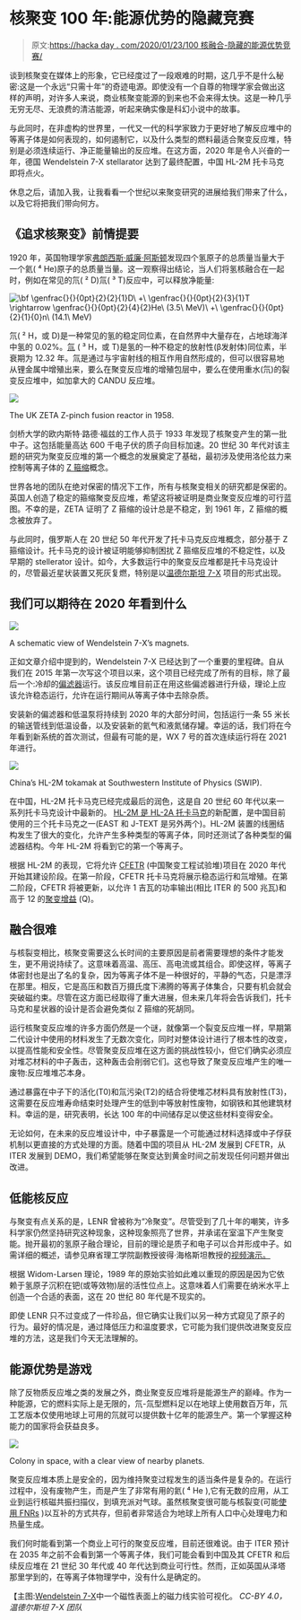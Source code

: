 # 核聚变 100 年:能源优势的隐藏竞赛

> 原文:[https://hacka day . com/2020/01/23/100 核融合-隐藏的能源优势竞赛/](https://hackaday.com/2020/01/23/nuclear-fusion-at-100-the-hidden-race-for-energy-supremacy/)

谈到核聚变在媒体上的形象，它已经度过了一段艰难的时期，这几乎不是什么秘密:这是一个永远“只需十年”的奇迹电源。即使没有一个自尊的物理学家会做出这样的声明，对许多人来说，商业核聚变能源的到来也不会来得太快。这是一种几乎无穷无尽、无浪费的清洁能源，听起来确实像是科幻小说中的故事。

与此同时，在非虚构的世界里，一代又一代的科学家致力于更好地了解反应堆中的等离子体是如何表现的，如何遏制它，以及什么类型的燃料最适合聚变反应堆，特别是必须连续运行、净正能量输出的反应堆。在这方面，2020 年是令人兴奋的一年，德国 Wendelstein 7-X stellarator 达到了最终配置，中国 HL-2M 托卡马克即将点火。

休息之后，请加入我，让我看看一个世纪以来聚变研究的进展给我们带来了什么，以及它将把我们带向何方。

## 《追求核聚变》前情提要

1920 年，英国物理学家[弗朗西斯·威廉·阿斯顿](https://en.wikipedia.org/wiki/Francis_William_Aston)发现四个氢原子的总质量当量大于一个氦( ⁴ He)原子的总质量当量。这一观察得出结论，当人们将氢核融合在一起时，例如在常见的氘( ² D)氚( ³ T)反应中，可以释放净能量:

![\bf \genfrac{}{}{0pt}{2}{2}{1}D\ +\ \genfrac{}{}{0pt}{2}{3}{1}T \rightarrow \genfrac{}{}{0pt}{2}{4}{2}He\ (3.5\ MeV)\ +\ \genfrac{}{}{0pt}{2}{1}{0}n\ (14.1\ MeV)](../Images/23572fc08780a13a4936a7ffc43eb451.png)

氘( ² H，或 D)是一种常见的氢的稳定同位素，在自然界中大量存在，占地球海洋中氢的 0.02%。[氚](https://en.wikipedia.org/wiki/Tritium) ( ³ H，或 T)是氢的一种不稳定的放射性(β发射体)同位素，半衰期为 12.32 年。氚是通过与宇宙射线的相互作用自然形成的，但可以很容易地从锂金属中增殖出来，要么在聚变反应堆的增殖包层中，要么在使用重水(氘)的裂变反应堆中，如加拿大的 CANDU 反应堆。

[![](../Images/b569ad7d4236a5b6d68d74c645bbfb7b.png)](https://hackaday.com/wp-content/uploads/2020/01/UK-zeta-z-reactor-1958.jpg)

The UK ZETA Z-pinch fusion reactor in 1958.

剑桥大学的欧内斯特·路德·福兹的工作人员于 1933 年发现了核聚变产生的第一批中子。这包括能量高达 600 千电子伏的质子向目标加速。20 世纪 30 年代对该主题的研究为聚变反应堆的第一个概念的发展奠定了基础，最初涉及使用洛伦兹力来控制等离子体的 [Z 箍缩](https://en.wikipedia.org/wiki/Z-pinch)概念。

世界各地的团队在绝对保密的情况下工作，所有与核聚变相关的研究都是保密的。英国人创造了稳定的箍缩聚变反应堆，希望这将被证明是商业聚变反应堆的可行蓝图。不幸的是，ZETA 证明了 Z 箍缩的设计总是不稳定，到 1961 年，Z 箍缩的概念被放弃了。

与此同时，俄罗斯人在 20 世纪 50 年代开发了托卡马克反应堆概念，部分基于 Z 箍缩设计。托卡马克的设计被证明能够抑制困扰 Z 箍缩反应堆的不稳定性，以及早期的 stellerator 设计。如今，大多数运行中的聚变反应堆都是托卡马克设计的，尽管最近星状装置又死灰复燃，特别是以[温德尔斯坦 7-X](https://en.wikipedia.org/wiki/Wendelstein_7-X) 项目的形式出现。

## 我们可以期待在 2020 年看到什么

[![](../Images/ded04554d6a8f574f83329bb0add46fc.png)](https://hackaday.com/wp-content/uploads/2020/01/01zjn6bb.bmp)

A schematic view of Wendelstein 7-X’s magnets.

正如文章介绍中提到的，Wendelstein 7-X 已经达到了一个重要的里程碑。自从我们在 2015 年第一次写这个项目以来，这个项目已经完成了所有的目标，除了最后一个:冷却的[偏滤器](https://en.wikipedia.org/wiki/Divertor)运行。该反应堆目前正在用这些偏滤器进行升级，理论上应该允许稳态运行，允许在运行期间从等离子体中去除杂质。

安装新的偏滤器和低温泵将持续到 2020 年的大部分时间，包括运行一条 55 米长的输送管线到低温设备，以及安装新的氦气和液氮储存罐。幸运的话，我们将在今年看到新系统的首次测试，但最有可能的是，WX 7 号的首次连续运行将在 2021 年进行。

[![](../Images/505143337fb93bc6a55ebd9576397938.png)](https://hackaday.com/wp-content/uploads/2020/01/71mdev81.bmp)

China’s HL-2M tokamak at Southwestern Institute of Physics (SWIP).

在中国，HL-2M 托卡马克已经完成最后的润色，这是自 20 世纪 60 年代以来一系列托卡马克设计中最新的。 [HL-2M 是 HL-2A 托卡马克](https://iopscience.iop.org/article/10.1088/1741-4326/ab4c65/pdf)的新配置，是中国目前使用的三个托卡马克之一(EAST 和 J-TEXT 是另外两个)。HL-2M 装置的线圈结构发生了很大的变化，允许产生多种类型的等离子体，同时还测试了各种类型的偏滤器结构。今年 HL-2M 将看到它的第一个等离子。

根据 HL-2M 的表现，它将允许 [CFETR](https://en.wikipedia.org/wiki/China_Fusion_Engineering_Test_Reactor) (中国聚变工程试验堆)项目在 2020 年代开始其建设阶段。在第一阶段，CFETR 托卡马克将展示稳态运行和氚增殖。在第二阶段，CFETR 将被更新，以允许 1 吉瓦的功率输出(相比 ITER 的 500 兆瓦)和高于 12 的[聚变增益](https://en.wikipedia.org/wiki/Fusion_gain) (Q)。

## 融合很难

与核裂变相比，核聚变需要这么长时间的主要原因是前者需要理想的条件才能发生，更不用说持续了。这意味着高温、高压、高电流或其组合。即使这样，等离子体密封也是出了名的复杂，因为等离子体不是一种很好的，平静的气态，只是漂浮在那里。相反，它是高压和数百万摄氏度下沸腾的等离子体集合，只要有机会就会突破磁约束。尽管在这方面已经取得了重大进展，但未来几年将会告诉我们，托卡马克和星状器的设计是否会避免类似 Z 箍缩的死胡同。

运行核聚变反应堆的许多方面仍然是一个谜，就像第一个裂变反应堆一样，早期第二代设计中使用的材料发生了无数次变化，同时对整体设计进行了根本性的改变，以提高性能和安全性。尽管聚变反应堆在这方面的挑战性较小，但它们确实必须应对堆芯材料的中子轰击，这种轰击会削弱它们。这也导致了聚变反应堆产生的唯一废物:反应堆堆芯本身。

通过暴露在中子下的活化(T0)和氚污染(T2)的结合将使堆芯材料具有放射性(T3)，这需要在反应堆寿命结束时处理产生的低到中等放射性废物，如钢铁和其他建筑材料。幸运的是，研究表明，长达 100 年的中间储存足以使这些材料变得安全。

无论如何，在未来的反应堆设计中，中子暴露是一个可能通过材料选择或中子俘获机制以更直接的方式处理的方面。随着中国的项目从 HL-2M 发展到 CFETR，从 ITER 发展到 DEMO，我们希望能够在聚变达到黄金时间之前发现任何问题并做出改进。

## 低能核反应

与聚变有点关系的是，LENR 曾被称为“冷聚变”。尽管受到了几十年的嘲笑，许多科学家仍然坚持研究这种现象，这种现象照亮了世界，并承诺在室温下产生聚变能。抛开最初的氢原子融合理论，目前的理论是质子和电子可以合并形成中子。如需详细的概述，请参见麻省理工学院副教授彼得·海格斯坦教授的[视频演示。](https://www.youtube.com/watch?v=CiNDqaFPO4A)

根据 Widom-Larsen 理论，1989 年的原始实验如此难以重现的原因是因为它依赖于氢原子沉积在钯(或等效物)层的活性位点上。这意味着人们需要在纳米水平上创造一个合适的表面，这在 20 世纪 80 年代是不现实的。

即使 LENR 只不过变成了一件珍品，但它确实让我们以另一种方式窥见了原子的行为。最好的情况是，通过降低压力和温度要求，它可能为我们提供改进聚变反应堆的方法，这是我们今天无法理解的。

## 能源优势是游戏

除了反物质反应堆之类的发展之外，商业聚变反应堆将是能源生产的巅峰。作为一种能源，它的燃料实际上是无限的，氘-氚型燃料足以在地球上使用数百万年，氘工艺版本仅使用地球上可用的氘就可以提供数十亿年的能源生产。第一个掌握这种能力的国家将会获益良多。

[![](../Images/f322b2ef072012bd36074b6bfca36264.png)](https://hackaday.com/wp-content/uploads/2019/08/Spacecolony3.jpeg)

Colony in space, with a clear view of nearby planets.

聚变反应堆本质上是安全的，因为维持聚变过程发生的适当条件是复杂的。在运行过程中，没有废物产生，而是产生了非常有用的氦( ⁴ He ),它有无数的应用，从工业到运行核磁共振扫描仪，到填充派对气球。虽然核聚变很可能与核裂变(可能[使用 FNRs](https://hackaday.com/2019/10/08/the-long-history-of-fast-reactors-and-the-promise-of-a-closed-fuel-cycle/) )以互补的方式共存，但前者非常适合为地球上所有人口中心处理电力和热量生成。

我们何时能看到第一个商业上可行的聚变反应堆，目前还很难说。由于 ITER 预计在 2035 年之前不会看到第一个等离子体，我们可能会看到中国及其 CFETR 和后续反应堆在 21 世纪 30 年代或 40 年代达到商业可行性。然而，正如英国从泽塔那里学到的，在等离子体物理学中，没有什么是确定的。

【主图:[Wendelstein 7-X](https://commons.wikimedia.org/wiki/File:Wendelstein_7-X_experimental_field_line_visualization.jpg)中一个磁性表面上的磁力线实验可视化。 *CC-BY 4.0，温德尔斯坦 7-X 团队*